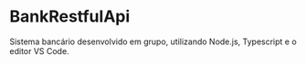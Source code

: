 # BankRestfulApi
Sistema bancário desenvolvido em grupo, utilizando Node.js, Typescript e o editor VS Code. 
